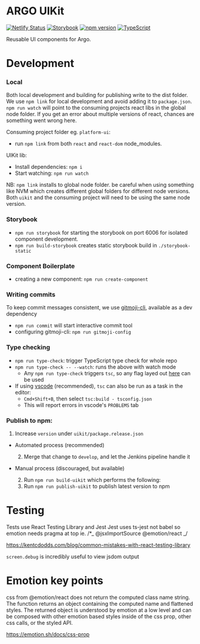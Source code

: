 # ARGO UIKit

[![Netlify Status](https://api.netlify.com/api/v1/badges/378c5fea-f016-406c-9449-f3099441b0b1/deploy-status)](https://app.netlify.com/sites/argo-ui-storybook/deploys)
[![Storybook](https://img.shields.io/badge/React-Storybook-ff69b4)](https://argo-ui-storybook.netlify.com)
[![npm version](https://badge.fury.io/js/%40icgc-argo%2Fuikit.svg)](https://badge.fury.io/js/%40icgc-argo%2Fuikit)
[![TypeScript](https://img.shields.io/badge/types-%20TypeScript-blue)](https://www.typescriptlang.org/)

Reusable UI components for Argo.

# Development

### Local

Both local development and building for publishing write to the dist folder. We use `npm link` for local development and avoid adding it to `package.json`.
`npm run watch` will point to the consuming projects react libs in the global node folder. If you get an error about multiple versions of react, chances are something went wrong here.

Consuming project folder eg. `platform-ui`:

- run `npm link` from both `react` and `react-dom` node_modules.

UIKit lib:

- Install dependencies: `npm i`
- Start watching: `npm run watch`

NB: `npm link` installs to global node folder. be careful when using something like NVM which creates different global folders for different node versions. Both `uikit` and the consuming project will need to be using the same node version.

### Storybook

- `npm run storybook` for starting the storybook on port 6006 for isolated component development.
- `npm run build-storybook` creates static storybook build in `./storybook-static`

### Component Boilerplate

- creating a new component: `npm run create-component`

### Writing commits

To keep commit messages consistent, we use [gitmoji-cli](https://www.npmjs.com/package/gitmoji-cli), available as a dev dependency

- `npm run commit` will start interactive commit tool
- configuring gitmoji-cli: `npm run gitmoji-config`

### Type checking

- `npm run type-check`: trigger TypeScript type check for whole repo
- `npm run type-check -- --watch`: runs the above with watch mode
  - Any `npm run type-check` triggers `tsc`, so any flag layed out [here](https://www.typescriptlang.org/docs/handbook/compiler-options.html) can be used
- If using [vscode](https://code.visualstudio.com/) (recommended), `tsc` can also be run as a task in the editor:
  - `Cmd+Shift+B`, then select `tsc:build - tsconfig.json`
  - This will report errors in vscode's `PROBLEMS` tab

### Publish to npm:

1. Increase `version` under `uikit/package.release.json`

- Automated process (recommended)

  2. Merge that change to `develop`, and let the Jenkins pipeline handle it

- Manual process (discouraged, but available)

  2. Run `npm run build-uikit` which performs the following:
  3. Run `npm run publish-uikit` to publish latest version to npm

# Testing

Tests use React Testing Library and Jest
Jest uses ts-jest not babel so emotion needs pragma at top
ie. /\*_ @jsxImportSource @emotion/react _/

https://kentcdodds.com/blog/common-mistakes-with-react-testing-library

`screen.debug` is incredibly useful to view jsdom output

# Emotion key points

css from @emotion/react does not return the computed class name string. The function returns an object containing the computed name and flattened styles. The returned object is understood by emotion at a low level and can be composed with other emotion based styles inside of the css prop, other css calls, or the styled API.

https://emotion.sh/docs/css-prop
